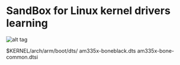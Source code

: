 # SandBox for Linux kernel drivers learning

![alt tag](https://www.mathworks.com/help/supportpkg/beagleboneio/ug/beaglebone_black_pinmap.png)

$KERNEL/arch/arm/boot/dts/
am335x-boneblack.dts
am335x-bone-common.dtsi


